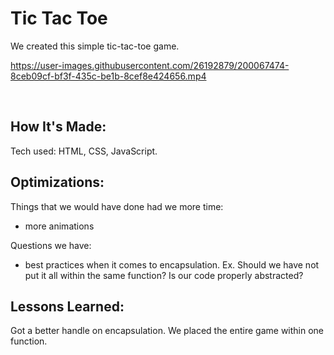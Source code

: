 # Tic Tac Toe

We created this simple tic-tac-toe game. <br>


https://user-images.githubusercontent.com/26192879/200067474-8ceb09cf-bf3f-435c-be1b-8cef8e424656.mp4

<br>

## How It's Made:
Tech used: HTML, CSS, JavaScript.

## Optimizations:
Things that we would have done had we more time:
- more animations

Questions we have:
- best practices when it comes to encapsulation. Ex. Should we have not put it all within the same function? Is our code properly abstracted?

## Lessons Learned:
Got a better handle on encapsulation. We placed the entire game within one function. 
